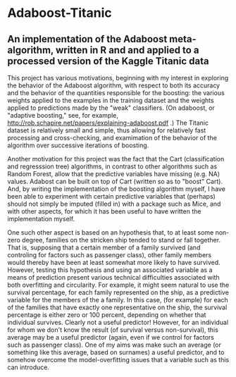 # Adaboost-Titanic
## An implementation of the Adaboost meta-algorithm, written in R and and applied to a processed version of the Kaggle Titanic data

This project has various motivations, beginning with my interest in exploring the behavior of the Adaboost algorithm, with respect to
both its accuracy and the behavior of the quantities responsible for the boosting: the various weights applied to the examples
in the training dataset and the weights applied to predictions made by the "weak" classifiers. (On adaboost, or "adaptive boosting," 
see, for example, http://rob.schapire.net/papers/explaining-adaboost.pdf .)  The Titanic dataset is relatively small and simple, thus
allowing for relatively fast processing and cross-checking, and examimation of the behavior of the algorithm over successive iterations
of boosting.

Another motivation for this project was the fact that the Cart (classification and regresssion tree) algorithms, in contrast to other 
algorithms such as Random Forest, allow that the predictive variables have missing (e.g. NA) values. Adabost can be built on top of Cart 
(written so as to "boost" Cart). And, by writing the implementation of the boosting algorithm myself, I have been able to experiment with
certain predictive variables that (perhaps) should not simply be imputed (filled in) with a package such as Mice, and with other aspects,
for which it has been useful to have written the implementation myself.

One such other aspect is based on an hypothesis that, to at least some non-zero degree, families on the stricken ship tended to stand
or fall together. That is, supposing that a certain member of a family survived (and controling for factors such as passenger class), 
other family members would thereby have been at least somewhat more likely to have survived. However, testing this hypothesis 
and using an associated variable as a means of prediction present various technical difficulties associated with both overfitting and 
circularity. For example, it might seem natural to use the survival percentage, for each family represented on the ship, as a predictive
variable for the members of the a family. In this case, (for example) for each of the families that have exactly one representative on the
ship, the survival percentage is either zero or 100 percent, depending on whether that individual survives. Clearly not a useful predictor!
However, for an individual for whom we don't know the result (of survival versus non-survival), this average may be a useful predictor
(again, even if we control for factors such as passenger class). One of my aims was make such an average (or something like this
average, based on surnames) a useful predictor, and to somehow overcome the model-overfitting issues that a variable such as this can
introduce.


